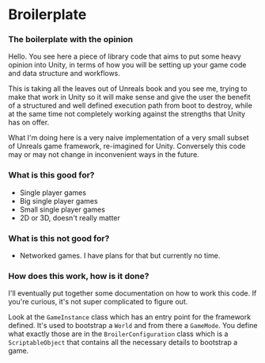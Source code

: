 # Broilerplate
### The boilerplate with the opinion

Hello. You see here a piece of library code that aims to put some heavy opinion into Unity,
in terms of how you will be setting up your game code and data structure and workflows.

This is taking all the leaves out of Unreals book and you see me, trying to make that work
in Unity so it will make sense and give the user the benefit of a structured and well defined
execution path from boot to destroy, while at the same time not completely working against
the strengths that Unity has on offer.

What I'm doing here is a very naive implementation of a very small subset of Unreals game framework, re-imagined for Unity.
Conversely this code may or may not change in inconvenient ways in the future.

### What is this good for?
* Single player games
* Big single player games
* Small single player games
* 2D or 3D, doesn't really matter

### What is this not good for?
* Networked games. I have plans for that but currently no time.


### How does this work, how is it done?
I'll eventually put together some documentation on how to work this code.
If you're curious, it's not super complicated to figure out. 

Look at the `GameInstance` class which has an entry point for the framework defined.
It's used to bootstrap a `World` and from there a `GameMode`. 
You define what exactly those are in  the `BroilerConfiguration` class which 
is a `ScriptableObject` that contains all the necessary details to bootstrap a game.